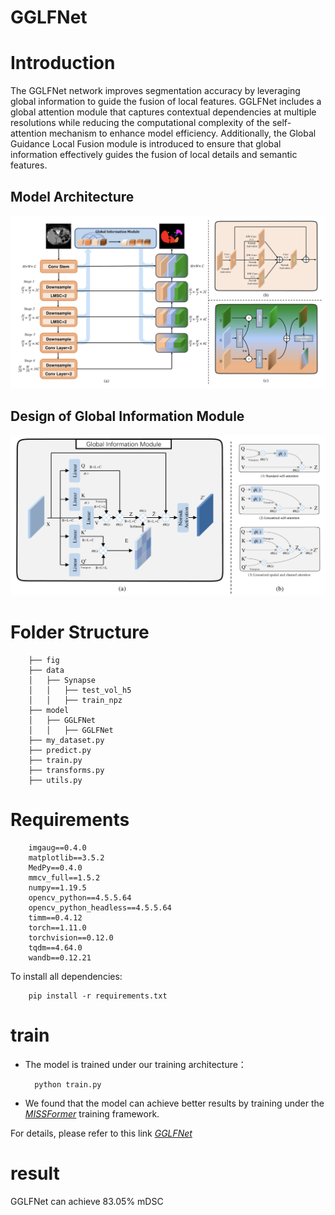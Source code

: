 # GGLFNet

# Introduction
The GGLFNet network improves segmentation accuracy by leveraging global information to guide the fusion of local features. GGLFNet includes a global attention module that captures contextual dependencies at multiple resolutions while reducing the computational complexity of the self-attention mechanism to enhance model efficiency. Additionally, the Global Guidance Local Fusion module is introduced to ensure that global information effectively guides the fusion of local details and semantic features.

## Model Architecture

![alt text](./GGLFNet/fig/fig1.png)

## Design of Global Information Module

![alt text](./GGLFNet/fig/fig2.png)


# Folder Structure
        ├── fig
        ├── data
        │   ├── Synapse
        │   │   ├── test_vol_h5
        │   │   ├── train_npz
        ├── model
        │   ├── GGLFNet
        │   │   ├── GGLFNet
        ├── my_dataset.py
        ├── predict.py
        ├── train.py
        ├── transforms.py
        ├── utils.py
# Requirements
        imgaug==0.4.0
        matplotlib==3.5.2
        MedPy==0.4.0
        mmcv_full==1.5.2
        numpy==1.19.5
        opencv_python==4.5.5.64
        opencv_python_headless==4.5.5.64
        timm==0.4.12
        torch==1.11.0
        torchvision==0.12.0
        tqdm==4.64.0
        wandb==0.12.21
To install all dependencies:

        pip install -r requirements.txt


# train
- The model is trained under our training architecture：

        python train.py

- We found that the model can achieve better results by training under the *[MISSFormer](https://github.com/ZhifangDeng/MISSFormer)* training framework.

For details, please refer to this link *[GGLFNet]()*

# result

GGLFNet can achieve 83.05% mDSC 



















